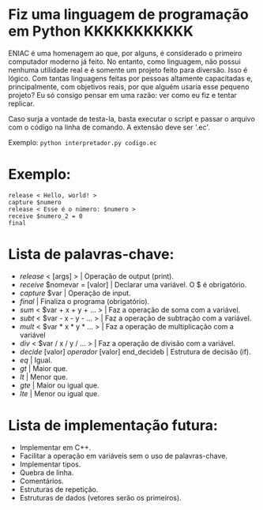 # Fiz uma linguagem de programação em Python KKKKKKKKKKK
ENIAC é uma homenagem ao que, por alguns, é considerado o primeiro computador moderno já feito. No entanto, como linguagem, não possui nenhuma utilidade real e é somente um projeto feito para diversão. Isso é lógico.
Com tantas linguagens feitas por pessoas altamente capacitadas e, principalmente, com objetivos reais, por que alguém usaria esse pequeno projeto? Eu só consigo pensar em uma razão: ver como eu fiz e tentar replicar.

Caso surja a vontade de testa-la, basta executar o script e passar o arquivo com o código na linha de comando. A extensão deve ser '.ec'.

Exemplo: ``` python interpretador.py codigo.ec ```

# Exemplo:
```
release < Hello, world! >
capture $numero
release < Esse é o número: $numero >
receive $numero_2 = 0
final
```

# Lista de palavras-chave:
* _release_ < [args] > | Operação de output (print).
* _receive_ $nomevar = [valor] | Declarar uma variável. O $ é obrigatório.
* _capture_ $var | Operação de input.
* _final_ | Finaliza o programa (obrigatório).
* _sum_ < $var + x + y + ... > | Faz a operação de soma com a variável.
* _subt_ < $var - x - y - ... > | Faz a operação de subtração com a variável.
* _mult_ < $var * x * y * ... > | Faz a operação de multiplicação com a variável
* _div_ < $var / x / y / ... > | Faz a operação de divisão com a variável.
* _decide_ [valor] _operador_ [valor] end_decideb | Estrutura de decisão (if).
* _eq_ | Igual.
* _gt_ | Maior que.
* _lt_ | Menor que.
* _gte_ | Maior ou igual que.
* _lte_ | Menor ou igual que.

# Lista de implementação futura:
- Implementar em C++.
- Facilitar a operação em variáveis sem o uso de palavras-chave.
- Implementar tipos.
- Quebra de linha.
- Comentários.
- Estruturas de repetição.
- Estruturas de dados (vetores serão os primeiros).
